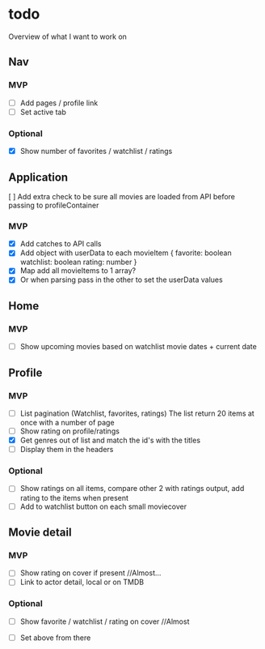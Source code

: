 # todo
Overview of what I want to work on

## Nav

### MVP
- [ ] Add pages / profile link
- [ ] Set active tab

### Optional
- [x] Show number of favorites / watchlist / ratings

## Application
[ ] Add extra check to be sure all movies are loaded from API before passing to profileContainer
### MVP

- [x] Add catches to API calls
- [X] Add object with userData to each movieItem {
    favorite: boolean
    watchlist: boolean
    rating: number
}
- [x] Map add all movieItems to 1 array?
- [x] Or when parsing pass in the other to set the userData values
## Home

### MVP
- [ ] Show upcoming movies based on watchlist movie dates + current date

## Profile

### MVP
- [ ] List pagination (Watchlist, favorites, ratings)
The list return 20 items at once with a number of page
- [ ] Show rating on profile/ratings
- [x] Get genres out of list and match the id's with the titles
- [ ] Display them in the headers

### Optional
- [ ] Show ratings on all items, compare other 2 with ratings output, add rating to the items when present
- [ ] Add to watchlist button on each small moviecover

## Movie detail
### MVP
- [ ] Show rating on cover if present //Almost...
- [ ] Link to actor detail, local or on TMDB

### Optional
- [ ] Show favorite / watchlist / rating on cover //Almost
- [ ] Set above from there

